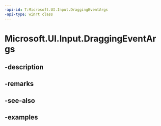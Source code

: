 ```yaml
---
-api-id: T:Microsoft.UI.Input.DraggingEventArgs
-api-type: winrt class
---
```


# Microsoft.UI.Input.DraggingEventArgs

<!--
public sealed class DraggingEventArgs
-->


## -description

## -remarks

## -see-also

## -examples


